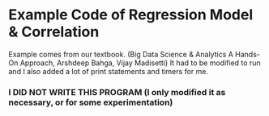 # Example Code of Regression Model & Correlation
Example comes from our textbook. (Big Data Science & Analytics A Hands-On Approach, Arshdeep Bahga, Vijay Madisetti) It had to be modified to run and I also added a lot of print statements and timers for me.
### I DID NOT WRITE THIS PROGRAM (I only modified it as necessary, or for some experimentation)
